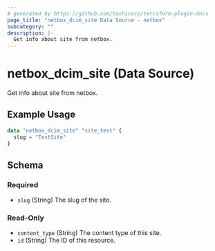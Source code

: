 ```yaml
---
# generated by https://github.com/hashicorp/terraform-plugin-docs
page_title: "netbox_dcim_site Data Source - netbox"
subcategory: ""
description: |-
  Get info about site from netbox.
---
```


# netbox_dcim_site (Data Source)

Get info about site from netbox.

## Example Usage

```terraform
data "netbox_dcim_site" "site_test" {
  slug = "TestSite"
}
```

<!-- schema generated by tfplugindocs -->
## Schema

### Required

- `slug` (String) The slug of the site.

### Read-Only

- `content_type` (String) The content type of this site.
- `id` (String) The ID of this resource.
